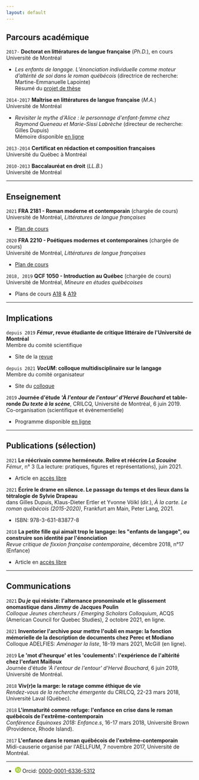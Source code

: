 ```yaml
---
layout: default
---
```


## Parcours académique

`2017-`
**Doctorat en littératures de langue française** (*Ph.D.*), en cours  
Université de Montréal  
- *Les enfants de langage. L’énonciation individuelle comme moteur d’altérité de soi dans le roman québécois* (directrice de recherche: Martine-Emmanuelle Lapointe)  
Résumé du [projet de thèse](these.md)  

`2014-2017`
**Maîtrise en littératures de langue française** (*M.A.*)  
Université de Montréal  
- *Revisiter le mythe d'Alice : le personnage d'enfant-femme chez Raymond Queneau et Marie-Sissi Labrèche* (directeur de recherche: Gilles Dupuis)  
Mémoire disponible [en ligne](http://hdl.handle.net/1866/20116)  

`2013-2014`
**Certificat en rédaction et composition françaises**  
Université du Québec à Montréal  

`2010-2013`
**Baccalauréat en droit** (*LL.B.*)  
Université de Montréal

---

## Enseignement

`2021`
**FRA 2181 - Roman moderne et contemporain** (chargée de cours)  
Université de Montréal, *Littératures de langue françaises*
- [Plan de cours](fra2181-2021.pdf)

`2020`
**FRA 2210 - Poétiques modernes et contemporaines** (chargée de cours)  
Université de Montréal, *Littératures de langue françaises*
- [Plan de cours](fra2210-2020.pdf)

`2018, 2019`
**QCF 1050 - Introduction au Québec** (chargée de cours)  
Université de Montréal, *Mineure en études québécoises*  
- Plans de cours [A18](qcf1050-2019.pdf) & [A19](qcf1050-2019.pdf)

---

## Implications
`depuis 2019`
***Fémur*, revue étudiante de critique littéraire de l'Université de Montréal**  
Membre du comité scientifique
- Site de la [revue](https://revuefemur.com/)

`depuis 2021`
***VocUM*: colloque multidisciplinaire sur le langage**  
Membre du comité organisateur
- Site du [colloque](https://vocum.ca/)

`2019`
**Journée d'étude *'À l'entour de l'entour' d'Hervé Bouchard* et table-ronde *Du texte à la scène***, CRILCQ, Université de Montréal, 6 juin 2019.  
Co-organisation (scientifique et événementielle)
- Programme disponible [en ligne](http://www.crilcq.org/actualites/item/journee-detude-a-lentour-de-lentour-dherve-bouchard/)

---

## Publications (sélection)

`2021`
**Le réécrivain comme herméneute. Relire et réécrire *La Scouine***  
*Fémur*, n° 3 (La lecture: pratiques, figures et représentations), juin 2021.
- Article en [accès libre](https://revuefemur.com/index.php/2021/06/06/le-reecrivain-comme-hermeneute/)  

`2021`
**Écrire le drame en silence. Le passage du temps et des lieux dans la tétralogie de Sylvie Drapeau**  
dans Gilles Dupuis, Klaus-Dieter Ertler et Yvonne Völkl (dir.), *À la carte. Le roman québécois (2015-2020)*, Frankfurt am Main, Peter Lang, 2021.  
- ISBN: 978-3-631-83877-8

`2018`
**La petite fille qui aimait trop le langage: les "enfants de langage", ou construire son identité par l'énonciation**  
*Revue critique de fixxion française contemporaine*, décembre 2018, n°17 (Enfance)
- Article en [accès libre](http://www.revue-critique-de-fixxion-francaise-contemporaine.org/rcffc/article/view/fx17.05)

---

## Communications

`2021`
**Du *je* qui résiste: l'alternance pronominale et le glissement onomastique dans *Jimmy* de Jacques Poulin**  
*Colloque Jeunes chercheurs / Emerging Scholars Colloquium*, ACQS (American Council for Quebec Studies), 2 octobre 2021, en ligne.

`2021`
**Inventorier l'archive pour mettre l'oubli en marge: la fonction mémorielle de la description de documents chez Perec et Modiano**  
Colloque ADELFIES: *Aménager la liste*, 18-19 mars 2021, McGill (en ligne).

`2019`
**Le 'mot d'heurque' et les 'coulements': l'expérience de l'altérité chez l'enfant Mailloux**  
Journée d'étude *'À l'entour de l'entour' d'Hervé Bouchard*, 6 juin 2019, Université de Montréal.

`2018`
**Viv(r)e la marge: le ratage comme éthique de vie**  
*Rendez-vous de la recherche émergente* du CRILCQ, 22-23 mars 2018, Université Laval (Québec).

`2018`
**L'immaturité comme refuge: l'enfance en crise dans le roman québécois de l'extrême-contemporain**  
*Conférence Equinoxes 2018: Enfance.s*, 16-17 mars 2018, Université Brown (Providence, Rhode Island).

`2017`
**L'enfance dans le roman québécois de l'extrême-contemporain**  
Midi-causerie organisé par l'AELLFUM, 7 novembre 2017, Université de Montréal.

---

- <img class="logo-picture" src="orcid.gif" alt="Orcid Logo"> Orcid: [0000-0001-6336-5312](https://orcid.org/0000-0001-6336-5312)
